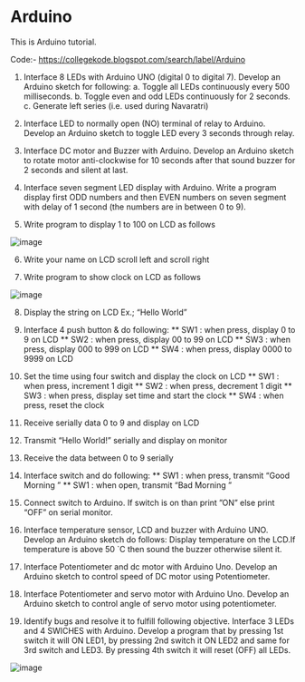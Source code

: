 # Arduino
This is Arduino tutorial.

Code:- https://collegekode.blogspot.com/search/label/Arduino

1) Interface 8 LEDs with Arduino UNO (digital 0 to digital 7). Develop an Arduino sketch for following: 
a. Toggle all LEDs continuously every 500 milliseconds. 
b. Toggle even and odd LEDs continuously for 2 seconds. 
c. Generate left series (i.e. used during Navaratri) 

2) Interface LED to normally open (NO) terminal of relay to Arduino. Develop an Arduino sketch to toggle LED every 3 seconds through relay.

3) Interface DC motor and Buzzer with Arduino. Develop an Arduino sketch to rotate motor anti-clockwise for 10 seconds after that sound buzzer for 2 seconds and silent at last. 

4) Interface seven segment LED display with Arduino. Write a program display first ODD numbers and then EVEN numbers on seven segment with delay of 1 second (the numbers are in between 0 to 9).


5) Write program to display 1 to 100 on LCD as follows 

![image](https://user-images.githubusercontent.com/106819662/193674975-a0eecee7-9362-4c68-8bd0-61d2626ce17d.png)



6) Write your name on LCD scroll left and scroll right 


7) Write program to show clock on LCD as follows 

![image](https://user-images.githubusercontent.com/106819662/193675165-02d90b40-7124-4cf0-b01f-35b820284899.png)


8) Display the string on LCD Ex.; “Hello World” 

9) Interface 4 push button & do following: 
** SW1 : when press, display 0 to 9 on LCD 
** SW2 : when press, display 00 to 99 on LCD 
** SW3 : when press, display 000 to 999 on LCD 
** SW4 : when press, display 0000 to 9999 on LCD 

10) Set the time using four switch and display the clock on LCD 
** SW1 : when press, increment 1 digit 
** SW2 : when press, decrement 1 digit 
** SW3 : when press, display set time and start the clock 
** SW4 : when press, reset the clock 

11) Receive serially data 0 to 9 and display on LCD 

12) Transmit “Hello World!” serially and display on monitor

13) Receive the data between 0 to 9 serially

14) Interface switch and do following: 
** SW1 : when press, transmit “Good Morning ” 
** SW1 : when open, transmit “Bad Morning ” 

15) Connect switch to Arduino. If switch is on than print ”ON” else print “OFF” on serial monitor. 

16) Interface temperature sensor, LCD and buzzer with Arduino UNO. Develop an Arduino sketch do follows: 
Display temperature on the LCD.If temperature is above 50 `C then sound the buzzer otherwise silent it. 

17) Interface Potentiometer and dc motor with Arduino Uno. Develop an Arduino sketch to control speed of DC motor using Potentiometer. 

18) Interface Potentiometer and servo motor with Arduino Uno. Develop an Arduino sketch to control angle of servo motor using potentiometer.

19) Identify bugs and resolve it to fulfill following objective. Interface 3 LEDs and 4 SWICHES with Arduino. Develop a program that by pressing 1st switch it will ON LED1, by pressing 2nd switch it ON LED2 and same for 3rd switch and LED3. By pressing 4th switch it will reset (OFF) all LEDs.

![image](https://user-images.githubusercontent.com/106819662/193676215-8f88321f-d3e7-423e-8051-977c1881ff92.png)
